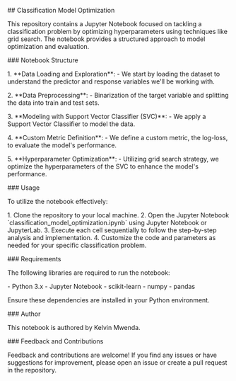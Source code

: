 \## Classification Model Optimization

This repository contains a Jupyter Notebook focused on tackling a
classification problem by optimizing hyperparameters using techniques
like grid search. The notebook provides a structured approach to model
optimization and evaluation.

\### Notebook Structure

1\. \*\*Data Loading and Exploration\*\*:  - We start by loading the
dataset to understand the predictor and response variables we\'ll be
working with.

2\. \*\*Data Preprocessing\*\*:  - Binarization of the target variable
and splitting the data into train and test sets.

3\. \*\*Modeling with Support Vector Classifier (SVC)\*\*:  - We apply a
Support Vector Classifier to model the data.

4\. \*\*Custom Metric Definition\*\*:  - We define a custom metric, the
log-loss, to evaluate the model\'s performance.

5\. \*\*Hyperparameter Optimization\*\*:  - Utilizing grid search
strategy, we optimize the hyperparameters of the SVC to enhance the
model\'s performance.

\### Usage

To utilize the notebook effectively:

1\. Clone the repository to your local machine. 2. Open the Jupyter
Notebook \`classification_model_optimization.ipynb\` using Jupyter
Notebook or JupyterLab. 3. Execute each cell sequentially to follow the
step-by-step analysis and implementation. 4. Customize the code and
parameters as needed for your specific classification problem.

\### Requirements

The following libraries are required to run the notebook:

\- Python 3.x - Jupyter Notebook - scikit-learn - numpy - pandas

Ensure these dependencies are installed in your Python environment.

\### Author

This notebook is authored by Kelvin Mwenda.

\### Feedback and Contributions

Feedback and contributions are welcome! If you find any issues or have
suggestions for improvement, please open an issue or create a pull
request in the repository.
